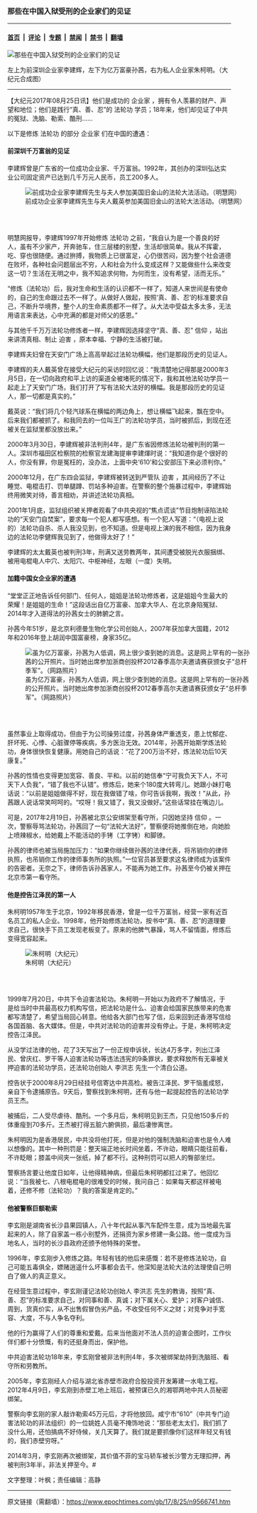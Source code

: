 ### 那些在中国入狱受刑的企业家们的见证

---

#### [首页](../../../..?n9566741) &nbsp;|&nbsp; [评论](../../../../../epoch-comment?n9566741) &nbsp;|&nbsp; [专题](../../../../../epoch-special?n9566741) &nbsp;|&nbsp; [禁闻](../../../../../epoch-news?n9566741) &nbsp;|&nbsp; [禁书](../../../../../books?n9566741) &nbsp;|&nbsp; [翻墙](https://github.com/gfw-breaker/nogfw/blob/master/README.md?n9566741)


<div><img alt="那些在中国入狱受刑的企业家们的见证" class="attachment-djy_600_400 size-djy_600_400 wp-post-image" src="https://i.epochtimes.com/assets/uploads/2017/08/12-11-600x400.jpg"/>
<div class="caption">
 <p>
  左上为前深圳企业家李建辉，左下为亿万富豪孙茜，右为私人企业家朱柯明。（大纪元合成图）
 </p>
</div></div><hr/><div class="post_content" id="artbody" itemprop="articleBody">
 <!-- article content begin -->
 <p>
  【大纪元2017年08月25日讯】他们是成功的
  <ok href="https://www.epochtimes.com/gb/tag/%E4%BC%81%E4%B8%9A%E5%AE%B6.html">
   企业家
  </ok>
  ，拥有令人羡慕的财产、声望和地位；他们是践行“真、善、忍”的
  <ok href="https://www.epochtimes.com/gb/tag/%E6%B3%95%E8%BD%AE%E5%8A%9F.html">
   法轮功
  </ok>
  学员；18年来，他们却见证了中共的冤狱、洗脑、勒索、酷刑……
 </p>
 <p>
  以下是修炼
  <ok href="https://www.epochtimes.com/gb/tag/%e6%b3%95%e8%bc%aa%e5%8a%9f.html">
   法轮功
  </ok>
  的部分
  <ok href="https://www.epochtimes.com/gb/tag/%E4%BC%81%E4%B8%9A%E5%AE%B6.html">
   企业家
  </ok>
  们在中国的遭遇：
 </p>
 <h4>
  前深圳千万富翁的见证
 </h4>
 <p>
  李建辉曾是广东省的一位成功企业家、千万富翁。1992年，其创办的深圳弘达实业公司固定资产已达到几千万元人民币，员工200多人。
 </p>
 <figure class="wp-caption aligncenter" style="width: 500px">
  <ok href=" http://www.minghui.org/mh/article_images/2014-10-17-minghui-sf-activities-09.jpg" target="_blank">
   <img alt="前成功企业家李建辉先生与夫人参加美国旧金山的法轮大法活动。（明慧网）" class="size-medium" src=" http://www.minghui.org/mh/article_images/2014-10-17-minghui-sf-activities-09.jpg"/>
  </ok>
  <br/><figcaption class="wp-caption-text">
   前成功企业家李建辉先生与夫人戴英参加美国旧金山的法轮大法活动。（明慧网）
  </figcaption><br/>
 </figure><br/>
 <p>
  明慧网报导，李建辉1997年开始修炼
  <ok href="https://www.epochtimes.com/gb/tag/%E6%B3%95%E8%BD%AE%E5%8A%9F.html">
   法轮功
  </ok>
  之前，“我自认为是一个善良的好人，虽有不少家产，开奔驰车，住三层楼的别墅，生活却很简单。我从不挥霍，吃、穿也很随便。通过拚搏，我物质上已很富足，心仍很苦闷，因为整个社会道德在败坏，各种社会问题层出不穷，人和社会为什么变成这样？又能做些什么来改变这一切？生活在无明之中，我不知追求何物，为何而生，没有希望，活而无乐。”
 </p>
 <p>
  “修炼（法轮功）后，我对生命和生活的认识都不一样了，知道人来世间是有使命的，自己的生命跟过去不一样了。从做好人做起，按照‘真、善、忍’的标准要求自己，不断升华境界，整个人的生命素质都不一样了。从大法中受益太多太多，无法用语言来表达，心中充满的都是对师父的感恩。”
 </p>
 <p>
  与其他千千万万法轮功修炼者一样，李建辉因选择坚守“真、善、忍”
  <ok href="https://www.epochtimes.com/gb/tag/%E4%BF%A1%E4%BB%B0.html">
   信仰
  </ok>
  ，站出来讲清真相、制止
  <ok href="https://www.epochtimes.com/gb/tag/%E8%BF%AB%E5%AE%B3.html">
   迫害
  </ok>
  ，原本幸福、宁静的生活被打破。
 </p>
 <p>
  李建辉夫妇曾在天安门广场上高高举起过法轮功横幅，他们是那段历史的见证人。
 </p>
 <p>
 </p>
 <p>
  李建辉的夫人戴英曾在接受大纪元的采访时回忆说：“我清楚地记得那是2000年3月5日，在一切向政府和平上访的渠道全被堵死的情况下，我和其他法轮功学员一起走上了天安门广场，我们打开了写有法轮大法好的横幅。我是那段历史的见证人，那一切都是真实的。”
 </p>
 <p>
  戴英说：“我们将几个轻汽球系在横幅的两边角上，想让横幅飞起来，飘在空中。后来我们都被抓了。和我同去的一位叫王广的法轮功学员，当时被抓后，到现在还被关在监狱里都没放出来。”
 </p>
 <p>
  2000年3月30日，李建辉被非法判刑4年，是广东省因修炼法轮功被判刑的第一人。深圳市福田区检察院的检察官龙建海提审李建煇时说：“我知道你是个很好的人，你没有罪，你是冤枉的，没办法，上面中央‘610’和公安部压下来必须判你。”
 </p>
 <p>
  2000年12月，在广东四会监狱，李建辉被转送到严管队
  <ok href="https://www.epochtimes.com/gb/tag/%E8%BF%AB%E5%AE%B3.html">
   迫害
  </ok>
  ，其间经历了不让睡觉、电棍击打、罚单腿蹲、罚站多种迫害。在警察的整个施暴过程中，李建辉始终用微笑对待，善言相劝，并讲述法轮功真相。
 </p>
 <p>
  2001年1月底，监狱组织被关押者观看了中共央视的“焦点谎谈”节目炮制诬陷法轮功的“天安门自焚案”，要求每一个犯人都写感想。有一个犯人写道：“（电视上说的）法轮功自杀、杀人我没见到，也不知道。但是电视上演的我不相信，因为我身边的法轮功李健辉我见到了，他做得太好了！”
 </p>
 <p>
  李建辉的太太戴英也被判刑3年，刑满又送劳教两年，其间遭受被脱光衣服捆绑、被用电棍电人中穴、太阳穴、中枢神经，左眼（一度）失明。
 </p>
 <h4>
  加籍中国女企业家的遭遇
 </h4>
 <p>
  “堂堂正正地告诉任何部门、任何人，姐姐是法轮功修炼者，这是姐姐今生最大的荣耀！是姐姐的生命！”这段话出自亿万富豪、加拿大华人、在北京身陷冤狱、2014年才入道得法的孙茜女士的肺腑之言。
 </p>
 <p>
  孙茜今年51岁，是北京利德曼生物化学公司创始人，2007年获加拿大国籍，2012年和2016年登上胡润中国富豪榜，身家35亿。
 </p>
 <figure class="wp-caption aligncenter" style="width: 512px">
  <ok href=" http://www.minghui.org/mh/article_images/2017-5-22-minghui-canada-support-sun-07.jpg" target="_blank">
   <img alt="虽为亿万富豪，孙茜为人低调，网上很少查到她的消息。这是网上罕有的一张孙茜的公开照片。当时她出席参加浙商创投杯2012春季高尔夫邀请赛获颁女子“总杆季军”。（网路照片）" class="size-medium" src=" http://www.minghui.org/mh/article_images/2017-5-22-minghui-canada-support-sun-07.jpg"/>
  </ok>
  <br/><figcaption class="wp-caption-text">
   虽为亿万富豪，孙茜为人低调，网上很少查到她的消息。这是网上罕有的一张孙茜的公开照片。当时她出席参加浙商创投杯2012春季高尔夫邀请赛获颁女子“总杆季军”。（网路照片）
  </figcaption><br/>
 </figure><br/>
 <p>
  虽然事业上取得成功，但由于为公司操劳过度，孙茜身体严重透支，患上忧郁症、肝坏死、心悸、心脏骤停等疾病，多方医治无效。2014年，孙茜开始斯学炼法轮功，身体很快恢复健康。用她自己的话说：“花了200万治不好，炼法轮功后10天康复。”
 </p>
 <p>
  孙茜的性情也变得更加宽容、善良、平和。以前的她信奉“宁可我负天下人，不可天下人负我”，“错了我也不认错”。修炼后，她来个180度大转弯儿。她跟小妹打电话说：“以前是姐姐做得不好，现在我做错了啥，你可告诉我啊，我改！”从此，孙茜跟人说话常笑呵呵的。“哎呀！我又错了，我又没做好。”这些话常挂在嘴边儿。
 </p>
 <p>
  可是，2017年2月19日，孙茜被北京公安绑架至看守所，只因她坚持
  <ok href="https://www.epochtimes.com/gb/tag/%E4%BF%A1%E4%BB%B0.html">
   信仰
  </ok>
  。一次，警察辱骂法轮功，孙茜回了一句“法轮大法好”，警察便将她推倒在地，向她脸上喷辣椒水，给她戴上不能活动的手铐（工字铐）和脚镣。
 </p>
 <p>
  孙茜的律师也被当局施加压力：“如果你继续做孙茜的法律代表，将吊销你的律师执照，也吊销你工作的律师事务所的执照。”一位官员甚至要求这名律师成为该案件的告密者。无奈之下，律师告诉孙茜家人，不能再为她工作。孙茜至今仍被关押在北京市第一看守所。
 </p>
 <h4>
  他是控告江泽民的第一人
 </h4>
 <p>
  朱柯明1957年生于北京，1992年移民香港，曾是一位千万富翁，经营一家有近百名员工的私人企业。1998年，他开始修炼法轮功，按书中“真、善、忍”的道理要求自己，很快手下员工发现老板变了。原来的他脾气暴躁，骂人不留情面，修炼后变得宽容起来。
 </p>
 <figure class="wp-caption aligncenter" style="width: 300px">
  <ok href="https://i.epochtimes.com/assets/uploads/2011/07/1107071747051667-300x400.jpg" target="_blank">
   <img alt="朱柯明（大纪元）" class="size-medium" src="//i.epochtimes.com/assets/uploads/2011/07/1107071747051667-300x400.jpg"/>
  </ok>
  <br/><figcaption class="wp-caption-text">
   朱柯明（大纪元）
  </figcaption><br/>
 </figure><br/>
 <p>
  1999年7月20日，中共下令迫害法轮功。朱柯明一开始以为政府不了解情况，于是给当时中共最高权力机构写信，把法轮功是什么、迫害会给国家民族带来的危害都写清楚了，希望当局回心转意。他给各大部门也写了信，后来回到还香港写信给各国首脑、各大媒体。但是，中共对法轮功的迫害并没有停止。于是，朱柯明决定控告江泽民。
 </p>
 <p>
  从没学过法律的他，花了3天写出了一份正规申诉状，长达4万多字，列出江泽民、曾庆红、罗干等人迫害法轮功等违法违宪的9条罪状，要求释放所有无辜被关押迫害的法轮功学员，还法轮功创始人
  <ok href="https://www.epochtimes.com/gb/tag/%E6%9D%8E%E6%B4%AA%E5%BF%97.html">
   李洪志
  </ok>
  先生一个清白公道。
 </p>
 <p>
  控告状于2000年8月29日经挂号信寄达中共高检。被告江泽民、罗干恼羞成怒，亲自下令逮捕原告。9天后，警察找到朱柯明，还有与他一起提起控告的法轮功学员王杰。
 </p>
 <p>
  被捕后，二人受尽虐待、酷刑。一个多月后，朱柯明见到王杰，只见他150多斤的体重瘦到70多斤。王杰被打得五脏六腑俱损，最后凄惨离世。
 </p>
 <p>
  朱柯明因为是香港居民，中共没将他打死，但是对他的强制洗脑和迫害也是令人难以想像的。其中一种刑罚是：整天端正地长时间坐着，不许动，眼睛只能往前看，不许眨眼；膝盖中间夹一张纸，掉了都不行。这种刑罚可以把人的臀部坐烂。
 </p>
 <p>
  警察扬言要让他度日如年，让他得精神病，但最后朱柯明都扛过来了。他回忆说：“当我被七、八根电棍电的很难受的时候，我问自己：如果每天都这样被电着，还修不修（法轮功）？我的答案是肯定的。”
 </p>
 <h4>
  他被警察巨额勒索
 </h4>
 <p>
  李玄刚是湖南省长沙县果园镇人，八十年代起从事汽车配件生意，成为当地最先富起来的人，除了自家盖一栋小别墅外，还捐资为家乡修建一条公路。他一度成为当地名人，当时的长沙县政府还颁予他特殊的荣誉。
 </p>
 <p>
  1996年，李玄刚步入修炼之路。年轻有钱的他后来感慨：若不是修炼法轮功，自己可能五毒俱全，嫖赌逍遥什么坏事都会去干。他深知是法轮大法的法理使自己明白了做人的真正意义。
 </p>
 <p>
  在经营生意过程中，李玄刚谨记法轮功创始人
  <ok href="https://www.epochtimes.com/gb/tag/%E6%9D%8E%E6%B4%AA%E5%BF%97.html">
   李洪志
  </ok>
  先生的教诲，按照“真、善、忍”的标准要求自己，对同事和善、真诚；对下属关心、爱护；对客户诚信、周到，货真价实，从不出售假冒伪劣产品，不收受任何不义之财；对竞争对手宽容、大度，不与人争名夺利。
 </p>
 <p>
  他的行为赢得了人们的尊重和爱戴。后来当他面对不法人员的迫害企图时，工作伙伴们都十分愤慨，有的还挺身而出，保护他。
 </p>
 <p>
  中共迫害法轮功18年来，李玄刚曾被非法判刑4年，多次被绑架劫持到洗脑班、看守所和劳教所。
 </p>
 <p>
  2005年，李玄刚经人介绍与湖北省赤壁市政府合股投资开发筹建一水电工程。2012年4月9日，李玄刚到赤壁工地上班后，被预谋已久的湘鄂两地中共人员秘密绑架。
 </p>
 <p>
  警察向李玄刚的家人敲诈勒索45万元后，才将他放回。咸宁市“610”（中共专门迫害法轮功的非法组织）的一位姚姓人员毫不掩饰地说：“那些老太太们，我们抓了没什么用，还怕搞病不好侍候，关几天算了。我们就是要抓像你们这样年轻又有钱的，我们赤壁穷呀。”
 </p>
 <p>
  2014年3月，李玄刚再次被绑架，其价值不菲的宝马轿车被长沙警方无理扣押，再被判刑3年半，非法关押至今。#
 </p>
 <p>
  文字整理：叶枫；责任编辑：高静
 </p>
 <!-- article content end -->
 <div id="below_article_ad">
 </div>
</div>


---

原文链接（需翻墙）：https://www.epochtimes.com/gb/17/8/25/n9566741.htm